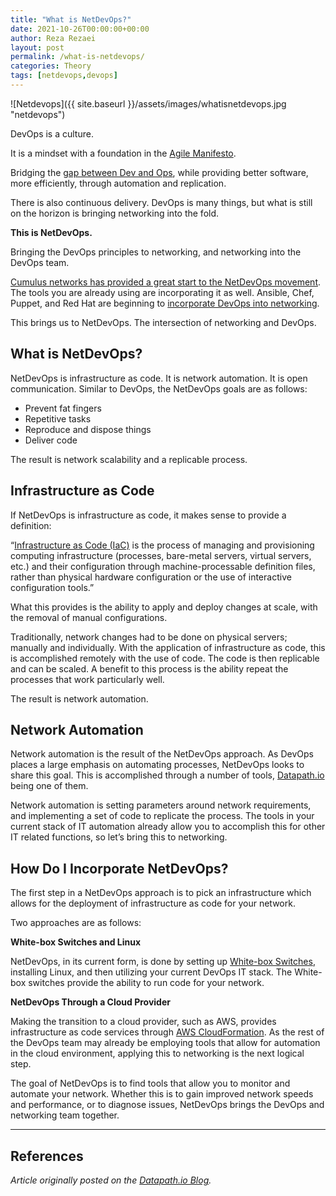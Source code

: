 ```yaml
---
title: "What is NetDevOps?"
date: 2021-10-26T00:00:00+00:00
author: Reza Rezaei
layout: post
permalink: /what-is-netdevops/
categories: Theory
tags: [netdevops,devops]
---
```

![Netdevops]({{ site.baseurl }}/assets/images/whatisnetdevops.jpg "netdevops")

DevOps is a culture.

It is a mindset with a foundation in the [Agile Manifesto](http://agilemanifesto.org/).

Bridging the [gap between Dev and Ops](http://blog.datapath.io/devops-and-the-role-of-network-monitoring), while providing better software, more efficiently, through automation and replication.

There is also continuous delivery. DevOps is many things, but what is still on the horizon is bringing networking into the fold.

**This is NetDevOps.**

Bringing the DevOps principles to networking, and networking into the DevOps team.

[Cumulus networks has provided a great start to the NetDevOps movement](https://cumulusnetworks.com/blog/netdevops-networking-methods-with-a-devops-mindset/). The tools you are already using are incorporating it as well. Ansible, Chef, Puppet, and Red Hat are beginning to [incorporate DevOps into networking](https://www.ansible.com/press/red-hat-brings-devops-to-the-network-with-new-ansible-capabilities).

This brings us to NetDevOps. The intersection of networking and DevOps.

## **What is NetDevOps?**

NetDevOps
 is infrastructure as code. It is network automation. It is open 
communication. Similar to DevOps, the NetDevOps goals are as follows:

- Prevent fat fingers
- Repetitive tasks
- Reproduce and dispose things
- Deliver code

The result is network scalability and a replicable process.

## **Infrastructure as Code**

If NetDevOps is infrastructure as code, it makes sense to provide a definition:

“[Infrastructure as Code (IaC)](https://en.wikipedia.org/wiki/Infrastructure_as_Code)
 is the process of managing and provisioning computing infrastructure 
(processes, bare-metal servers, virtual servers, etc.) and their 
configuration through machine-processable definition files, rather than 
physical hardware configuration or the use of interactive configuration 
tools.”

What this provides is the ability to apply and deploy changes at scale, with the removal of manual configurations.

Traditionally,
 network changes had to be done on physical servers; manually and 
individually. With the application of infrastructure as code, this is 
accomplished remotely with the use of code. The code is then replicable 
and can be scaled. A benefit to this process is the ability repeat the 
processes that work particularly well.

The result is network automation.

## **Network Automation**

Network
 automation is the result of the NetDevOps approach. As DevOps places a 
large emphasis on automating processes, NetDevOps looks to share this 
goal. This is accomplished through a number of tools, [Datapath.io](http://datapath.io/) being one of them.

Network
 automation is setting parameters around network requirements, and 
implementing a set of code to replicate the process. The tools in your 
current stack of IT automation already allow you to accomplish this for 
other IT related functions, so let’s bring this to networking.

## **How Do I Incorporate NetDevOps?**

The
 first step in a NetDevOps approach is to pick an infrastructure which 
allows for the deployment of infrastructure as code for your network.

Two approaches are as follows:

**White-box Switches and Linux**

NetDevOps, in its current form, is done by setting up [White-box Switches](http://www.networkcomputing.com/networking/white-box-switches-are-you-ready/1465296666),
 installing Linux, and then utilizing your current DevOps IT stack. The 
White-box switches provide the ability to run code for your network.

**NetDevOps Through a Cloud Provider**

Making the transition to a cloud provider, such as AWS, provides infrastructure as code services through [AWS CloudFormation](https://aws.amazon.com/cloudformation/).
 As the rest of the DevOps team may already be employing tools that 
allow for automation in the cloud environment, applying this to 
networking is the next logical step.

The
 goal of NetDevOps is to find tools that allow you to monitor and 
automate your network. Whether this is to gain improved network speeds 
and performance, or to diagnose issues, NetDevOps brings the DevOps and 
networking team together.

---

## References

*Article originally posted on the [Datapath.io Blog](http://blog.datapath.io/what-is-netdevops).*